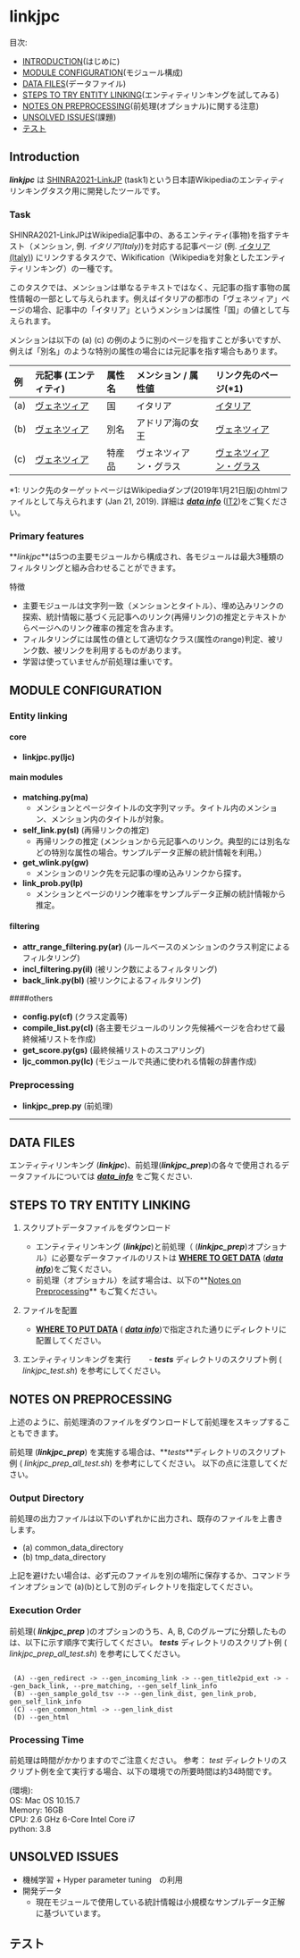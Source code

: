 # linkjpc

目次:
- [INTRODUCTION](#INTRODUCTION)(はじめに)
- [MODULE CONFIGURATION](#MODULECONFIGURATION)(モジュール構成)
- [DATA FILES](#DATAFILES)(データファイル)
- [STEPS TO TRY ENTITY LINKING](#STEPSTOTRYENTITYLINKING)(エンティティリンキングを試してみる)
- [NOTES ON PREPROCESSING](#NOTESONPREPROCESSING)(前処理(オプショナル)に関する注意)
- [UNSOLVED ISSUES](#UNSOLVEDISSUES)(課題)
- [テスト](テスト)


## Introduction

**_linkjpc_** は [SHINRA2021-LinkJP](http://shinra-project.info/shinra2021linkjp/) (task1)という日本語Wikipediaのエンティティリンキングタスク用に開発したツールです。

### Task

SHINRA2021-LinkJPはWikipedia記事中の、あるエンティティ(事物)を指すテキスト（メンション, 例. _イタリア(Italy)_)を対応する記事ページ (例. [イタリア(Italy)](https://ja.wikipedia.org/wiki/%E3%82%A4%E3%82%BF%E3%83%AA%E3%82%A2)) にリンクするタスクで、Wikification（Wikipediaを対象としたエンティティリンキング）の一種です。

このタスクでは、メンションは単なるテキストではなく、元記事の指す事物の属性情報の一部として与えられます。例えばイタリアの都市の「ヴェネツィア」ページの場合、記事中の「イタリア」というメンションは属性「国」の値として与えられます。

メンションは以下の (a) (c) の例のように別のページを指すことが多いですが、例えば「別名」のような特別の属性の場合には元記事を指す場合もあります。

例 |元記事 (エンティティ) | 属性名|メンション / 属性値 | リンク先のページ(*1)
:----------------|:------|:---------------|:---------|:----
(a) |[ヴェネツィア](https://ja.wikipedia.org/wiki/?curid=30053) | 国| イタリア |[イタリア](https://ja.wikipedia.org/wiki/%E3%82%A4%E3%82%BF%E3%83%AA%E3%82%A2) 
(b) |[ヴェネツィア](https://ja.wikipedia.org/wiki/%E3%83%B4%E3%82%A7%E3%83%8D%E3%83%84%E3%82%A3%E3%82%A2) | 別名 | アドリア海の女王 |[ヴェネツィア](https://ja.wikipedia.org/wiki/%E3%83%B4%E3%82%A7%E3%83%8D%E3%83%84%E3%82%A3%E3%82%A2)
(c) |[ヴェネツィア](https://ja.wikipedia.org/wiki/%E3%83%B4%E3%82%A7%E3%83%8D%E3%83%84%E3%82%A3%E3%82%A2) | 特産品 | ヴェネツィアン・グラス |[ヴェネツィアン・グラス](https://ja.wikipedia.org/wiki/%E3%83%B4%E3%82%A7%E3%83%8D%E3%83%84%E3%82%A3%E3%82%A2%E3%83%B3%E3%83%BB%E3%82%B0%E3%83%A9%E3%82%B9)

*1: リンク先のターゲットページはWikipediaダンプ(2019年1月21日版)のhtmlファイルとして与えられます (Jan 21, 2019). 詳細は **_[data info](data_info.md)_**  ([IT2](#data_info.md#IT2))をご覧ください。

### Primary features 

**_linkjpc_**は5つの主要モジュールから構成され、各モジュールは最大3種類のフィルタリングと組み合わせることができます。

特徴
- 主要モジュールは文字列一致（メンションとタイトル）、埋め込みリンクの探索、統計情報に基づく元記事へのリンク(再帰リンク)の推定とテキストからページへのリンク確率の推定を含みます。
- フィルタリングには属性の値として適切なクラス(属性のrange)判定、被リンク数、被リンクを利用するものがあります。
- 学習は使っていませんが前処理は重いです。

## MODULE CONFIGURATION
### Entity linking
#### core
- **linkjpc.py(ljc)**
#### main modules
- **matching.py(ma)** 
   - メンションとページタイトルの文字列マッチ。タイトル内のメンション、メンション内のタイトルが対象。
- **self_link.py(sl)** (再帰リンクの推定)
   - 再帰リンクの推定 (メンションから元記事へのリンク。典型的には別名などの特別な属性の場合。サンプルデータ正解の統計情報を利用。）
- **get_wlink.py(gw)** 
   - メンションのリンク先を元記事の埋め込みリンクから探す。
- **link_prob.py(lp)** 
   - メンションとページのリンク確率をサンプルデータ正解の統計情報から推定。

#### filtering 
- **attr_range_filtering.py(ar)** (ルールベースのメンションのクラス判定によるフィルタリング)
- **incl_filtering.py(il)** (被リンク数によるフィルタリング)
- **back_link.py(bl)** (被リンクによるフィルタリング)

####others
- **config.py(cf)** (クラス定義等)
- **compile_list.py(cl)** (各主要モジュールのリンク先候補ページを合わせて最終候補リストを作成)
- **get_score.py(gs)** (最終候補リストのスコアリング)
- **ljc_common.py(lc)** (モジュールで共通に使われる情報の辞書作成)

### Preprocessing
- **linkjpc_prep.py** (前処理)

-----------------
## DATA FILES

エンティティリンキング (**_linkjpc_**)、前処理(**_linkjpc_prep_**)の各々で使用されるデータファイルについては _**[data_info](data_info.md)**_ をご覧ください.

## STEPS TO TRY ENTITY LINKING

1) スクリプトデータファイルをダウンロード 
   - エンティティリンキング (**_linkjpc_**)と前処理（ (**_linkjpc_prep_**)オプショナル）に必要なデータファイルのリストは **[WHERE TO GET DATA](data_info.md#WHERETOGETDATA)** (**_[data info](data_info.md)_**)をご覧ください。 
   - 前処理（オプショナル）を試す場合は、以下の**[Notes on Preprocessing](#NOTESONPREPROCESSING)** もご覧ください。

2) ファイルを配置
   - **[WHERE TO PUT DATA](data_info.md#WHERETOPUTDATA)** ( **_[data info](data_info.md)_**)で指定された通りにディレクトリに配置してください。

3) エンティティリンキングを実行
　　- **_tests_** ディレクトリのスクリプト例 ( _linkjpc_test.sh_) を参考にしてください。


## NOTES ON PREPROCESSING

上述のように、前処理済のファイルをダウンロードして前処理をスキップすることもできます。

前処理 (**_linkjpc_prep_**) を実施する場合は、**_tests_**ディレクトリのスクリプト例 ( _linkjpc_prep_all_test.sh_) を参考にしてください。
以下の点に注意してください。

### Output Directory

前処理の出力ファイルは以下のいずれかに出力され、既存のファイルを上書きします。
- (a) common_data_directory
- (b) tmp_data_directory

上記を避けたい場合は、必ず元のファイルを別の場所に保存するか、コマンドラインオプションで (a)(b)として別のディレクトリを指定してください。

### Execution Order

前処理( _**linkjpc_prep**_ )のオプションのうち、A, B, Cのグループに分類したものは、以下に示す順序で実行してください。 **_tests_** ディレクトリのスクリプト例
 ( _linkjpc_prep_all_test.sh_) を参考にしてください。
```

 (A) --gen_redirect -> --gen_incoming_link -> --gen_title2pid_ext -> --gen_back_link, --pre_matching, --gen_self_link_info 
 (B) --gen_sample_gold_tsv --> --gen_link_dist, gen_link_prob, gen_self_link_info
 (C) --gen_common_html -> --gen_link_dist
 (D) --gen_html
```
### Processing Time

前処理は時間がかかりますのでご注意ください。
参考： _test_ ディレクトリのスクリプト例を全て実行する場合、以下の環境での所要時間は約34時間です。

(環境):  
OS: Mac OS 10.15.7  
Memory: 16GB  
CPU: 2.6 GHz 6-Core Intel Core i7  
python: 3.8 

## UNSOLVED ISSUES

- 機械学習 + Hyper parameter tuning　の利用
- 開発データ
  - 現在モジュールで使用している統計情報は小規模なサンプルデータ正解に基づいています。

## テスト
